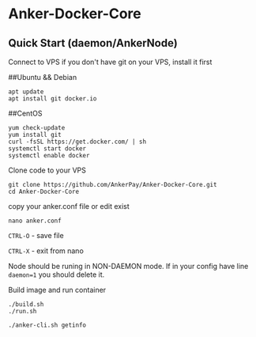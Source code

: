 # Anker-Docker-Core

## Quick Start (daemon/AnkerNode)
Connect to VPS 
if you don't have git on your VPS, install it first

##Ubuntu && Debian
```text
apt update
apt install git docker.io
```
##CentOS
```text
yum check-update
yum install git
curl -fsSL https://get.docker.com/ | sh
systemctl start docker
systemctl enable docker
```

Clone code to your VPS
```text
git clone https://github.com/AnkerPay/Anker-Docker-Core.git
cd Anker-Docker-Core
```
copy your anker.conf file
or edit exist

```text
nano anker.conf
```
`CTRL-O` - save file

`CTRL-X` - exit from nano

Node should be runing in NON-DAEMON mode. If in your config have line `daemon=1` you should delete it.

Build image and run container
```text
./build.sh
./run.sh

./anker-cli.sh getinfo
```
